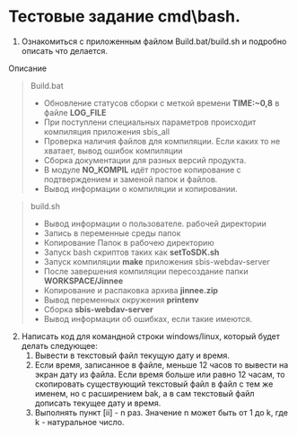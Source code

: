 # Тестовые задание cmd\bash.

1.  Ознакомиться с приложенным файлом Build.bat/build.sh и подробно описать что делается.

Описание

> Build.bat
>
> -   Обновление статусов сборки с меткой времени **TIME:~0,8** в файле **LOG_FILE**
> -   При поступлени специальных параметров происходит компиляция приложения sbis_all
> -   Проверка наличия файлов для компиляции. Если каких то не хватает, вывод ошибок компиляции
> -   Сборка документации для разных версий продукта.
> -   В модуле **NO_KOMPIL** идёт простое копирование с подтверждением и заменой папок и файлов.
> -   Вывод информации о компиляции и копировании.

> build.sh
>
> -   Вывод информации о пользователе. рабочей директории
> -   Запись в переменные среды папок
> -   Копирование Папок в рабочею директорию
> -   Запуск bash скриптов таких как **setToSDK.sh**
> -   Запуск компиляции **make** приложения sbis-webdav-server
> -   После завершения компиляции пересоздание папки **WORKSPACE/Jinnee**
> -   Копирование и распаковка архива **jinnee.zip**
> -   Вывод переменных окружения **printenv**
> -   Сборка **sbis-webdav-server**
> -   Вывод информации об ошибках, если такие имеются.

2.  Написать код для командной строки windows/linux, который будет делать следующее:
    1.  Вывести в текстовый файл текущую дату и время.
    2.  Если время, записанное в файле, меньше 12 часов то вывести на экран дату из файла. Если время больше или равно 12 часам, то скопировать существующий текстовый файл в файл с тем же именем, но с расширением bak, а в сам текстовый файл дописать текущее дату и время.
    3.  Выполнять пункт [ii] - n раз. Значение n может быть от 1 до k, где k - натуральное число.
